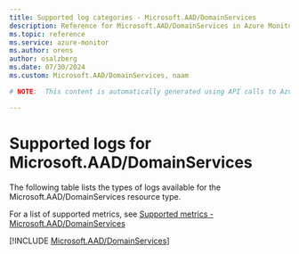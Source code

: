 ```yaml
---
title: Supported log categories - Microsoft.AAD/DomainServices
description: Reference for Microsoft.AAD/DomainServices in Azure Monitor Logs.
ms.topic: reference
ms.service: azure-monitor
ms.author: orens
author: osalzberg
ms.date: 07/30/2024
ms.custom: Microsoft.AAD/DomainServices, naam

# NOTE:  This content is automatically generated using API calls to Azure. Any edits made on these files will be overwritten in the next run of the script. 

---
```





# Supported logs for Microsoft.AAD/DomainServices  
The following table lists the types of logs available for the Microsoft.AAD/DomainServices resource type.
  
  
  
For a list of supported metrics, see [Supported metrics - Microsoft.AAD/DomainServices](../supported-metrics/microsoft-aad-domainservices-metrics.md)  
  

  
[!INCLUDE [Microsoft.AAD/DomainServices](./includes/microsoft-aad-domainservices-logs-include.md)]  
  

